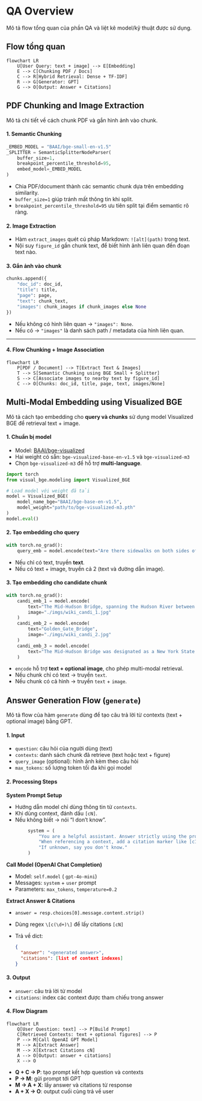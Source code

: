# QA Overview

Mô tả flow tổng quan của phần QA và liệt kê model/kỹ thuật được sử dụng.

## Flow tổng quan
```mermaid
flowchart LR
    U[User Query: text + image] --> E[Embedding]
    E --> C[Chunking PDF / Docs]
    C --> R[Hybrid Retrieval: Dense + TF-IDF]
    R --> G[Generator: GPT]
    G --> O[Output: Answer + Citations]
```

## PDF Chunking and Image Extraction

Mô tả chi tiết về cách chunk PDF và gắn hình ảnh vào chunk.

#### 1. Semantic Chunking

```python
_EMBED_MODEL = "BAAI/bge-small-en-v1.5"
_SPLITTER = SemanticSplitterNodeParser(
    buffer_size=1,
    breakpoint_percentile_threshold=95,
    embed_model=_EMBED_MODEL
)
```

* Chia PDF/document thành các semantic chunk dựa trên embedding similarity.
* `buffer_size=1` giúp tránh mất thông tin khi split.
* `breakpoint_percentile_threshold=95` ưu tiên split tại điểm semantic rõ ràng.

#### 2. Image Extraction

* Hàm `extract_images` quét cú pháp Markdown: `![alt](path)` trong text.
* Nội suy `figure_id` gần chunk text, để biết hình ảnh liên quan đến đoạn text nào.

#### 3. Gắn ảnh vào chunk

```python
chunks.append({
    "doc_id": doc_id,
    "title": title,
    "page": page,
    "text": chunk_text,
    "images": chunk_images if chunk_images else None
})
```

* Nếu không có hình liên quan → `"images": None`.
* Nếu có → `"images"` là danh sách path / metadata của hình liên quan.

---

#### 4. Flow Chunking + Image Association

```mermaid
flowchart LR
    P[PDF / Document] --> T[Extract Text & Images]
    T --> S[Semantic Chunking using BGE Small + Splitter]
    S --> C[Associate images to nearby text by figure_id]
    C --> O[Chunks: doc_id, title, page, text, images/None]
```

## Multi-Modal Embedding using Visualized BGE

Mô tả cách tạo embedding cho **query và chunks** sử dụng model Visualized BGE để retrieval text + image.

#### 1. Chuẩn bị model

* Model: [BAAI/bge-visualized](https://huggingface.co/BAAI/bge-visualized)
* Hai weight có sẵn: `bge-visualized-base-en-v1.5` và `bge-visualized-m3`
* Chọn `bge-visualized-m3` để hỗ trợ **multi-language**.

```python
import torch
from visual_bge.modeling import Visualized_BGE

# Load model với weight đã tải
model = Visualized_BGE(
    model_name_bge="BAAI/bge-base-en-v1.5",
    model_weight="path/to/bge-visualized-m3.pth"
)
model.eval()
```

#### 2. Tạo embedding cho query

```python
with torch.no_grad():
    query_emb = model.encode(text="Are there sidewalks on both sides of the Mid-Hudson Bridge?")
```

* Nếu chỉ có text, truyền **text**.
* Nếu có text + image, truyền cả 2 (text và đường dẫn image).

#### 3. Tạo embedding cho candidate chunk

```python
with torch.no_grad():
    candi_emb_1 = model.encode(
        text="The Mid-Hudson Bridge, spanning the Hudson River between Poughkeepsie and Highland.",
        image="./imgs/wiki_candi_1.jpg"
    )
    candi_emb_2 = model.encode(
        text="Golden_Gate_Bridge",
        image="./imgs/wiki_candi_2.jpg"
    )
    candi_emb_3 = model.encode(
        text="The Mid-Hudson Bridge was designated as a New York State Historic Civil Engineering Landmark by the American Society of Civil Engineers in 1983. The bridge was renamed the \"Franklin Delano Roosevelt Mid-Hudson Bridge\" in 1994."
    )
```

* `encode` hỗ trợ **text + optional image**, cho phép multi-modal retrieval.
* Nếu chunk chỉ có text → truyền `text`.
* Nếu chunk có cả hình → truyền `text` + `image`.

## Answer Generation Flow (`generate`)

Mô tả flow của hàm `generate` dùng để tạo câu trả lời từ contexts (text + optional image) bằng GPT.

#### 1. Input

* `question`: câu hỏi của người dùng (text)
* `contexts`: danh sách chunk đã retrieve (text hoặc text + figure)
* `query_image` (optional): hình ảnh kèm theo câu hỏi
* `max_tokens`: số lượng token tối đa khi gọi model

#### 2. Processing Steps

**System Prompt Setup**

   * Hướng dẫn model chỉ dùng thông tin từ `contexts`.
   * Khi dùng context, đánh dấu `[cN]`.
   * Nếu không biết → nói “I don’t know”.
```python
        system = (
            "You are a helpful assistant. Answer strictly using the provided contexts (text and figures). "
            "When referencing a context, add a citation marker like [c1], [c2], ... where the number corresponds to the context index shown. "
            "If unknown, say you don't know."
        )
```

**Call Model (OpenAI Chat Completion)**

   * Model: `self.model` ( `gpt-4o-mini`)
   * Messages: `system` + `user` prompt
   * Parameters: `max_tokens`, `temperature=0.2`

**Extract Answer & Citations**

   * `answer = resp.choices[0].message.content.strip()`
   * Dùng regex `\[c(\d+)\]` để lấy citations `[cN]`
   * Trả về dict:

     ```json
     {
       "answer": "<generated answer>",
       "citations": [list of context indexes]
     }
     ```

#### 3. Output

* `answer`: câu trả lời từ model
* `citations`: index các context được tham chiếu trong answer

#### 4. Flow Diagram

```mermaid
flowchart LR
    Q[User Question: text] --> P[Build Prompt]
    C[Retrieved Contexts: text + optional figures] --> P
    P --> M[Call OpenAI GPT Model]
    M --> A[Extract Answer]
    M --> X[Extract Citations cN]
    A --> O[Output: answer + citations]
    X --> O
```

* **Q + C → P**: tạo prompt kết hợp question và contexts
* **P → M**: gửi prompt tới GPT
* **M → A + X**: lấy answer và citations từ response
* **A + X → O**: output cuối cùng trả về user




